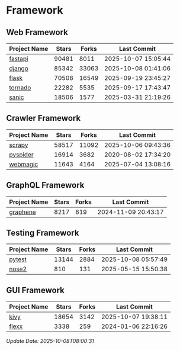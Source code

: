 # Framework

## Web Framework
| Project Name | Stars | Forks | Last Commit |
| ------------ | ----- | ----- | ----------- |
| [fastapi](https://github.com/fastapi/fastapi) | 90481 | 8011 | 2025-10-07 15:05:44 |
| [django](https://github.com/django/django) | 85342 | 33063 | 2025-10-08 01:41:06 |
| [flask](https://github.com/pallets/flask) | 70508 | 16549 | 2025-09-19 23:45:27 |
| [tornado](https://github.com/tornadoweb/tornado) | 22282 | 5535 | 2025-09-17 17:43:47 |
| [sanic](https://github.com/sanic-org/sanic) | 18506 | 1577 | 2025-03-31 21:19:26 |

## Crawler Framework
| Project Name | Stars | Forks | Last Commit |
| ------------ | ----- | ----- | ----------- |
| [scrapy](https://github.com/scrapy/scrapy) | 58517 | 11092 | 2025-10-06 09:43:36 |
| [pyspider](https://github.com/binux/pyspider) | 16914 | 3682 | 2020-08-02 17:34:20 |
| [webmagic](https://github.com/code4craft/webmagic) | 11643 | 4164 | 2025-07-04 13:08:16 |

## GraphQL Framework
| Project Name | Stars | Forks | Last Commit |
| ------------ | ----- | ----- | ----------- |
| [graphene](https://github.com/graphql-python/graphene) | 8217 | 819 | 2024-11-09 20:43:17 |

## Testing Framework
| Project Name | Stars | Forks | Last Commit |
| ------------ | ----- | ----- | ----------- |
| [pytest](https://github.com/pytest-dev/pytest) | 13144 | 2884 | 2025-10-08 05:57:49 |
| [nose2](https://github.com/nose-devs/nose2) | 810 | 131 | 2025-05-15 15:50:38 |

## GUI Framework
| Project Name | Stars | Forks | Last Commit |
| ------------ | ----- | ----- | ----------- |
| [kivy](https://github.com/kivy/kivy) | 18654 | 3142 | 2025-10-07 19:38:11 |
| [flexx](https://github.com/flexxui/flexx) | 3338 | 259 | 2024-01-06 22:16:26 |

*Update Date: 2025-10-08T08:00:31*